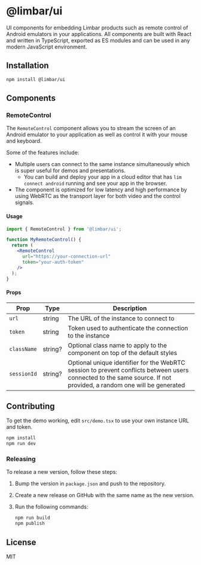 # @limbar/ui

UI components for embedding Limbar products such as remote control of Android emulators in your applications.
All components are built with React and written in TypeScript, exported as ES modules and can be used in any modern
JavaScript environment.

## Installation

```bash
npm install @limbar/ui
```

## Components

### RemoteControl

The `RemoteControl` component allows you to stream the screen of an Android emulator to your application as well as control it
with your mouse and keyboard.

Some of the features include:

* Multiple users can connect to the same instance simultaneously which is super useful for
  demos and presentations.
  * You can build and deploy your app in a cloud editor that has `lim connect android` running and see your app
    in the browser.
* The component is optimized for low latency and high performance by using WebRTC as the transport layer for both video
  and the control signals.

#### Usage

```jsx
import { RemoteControl } from '@limbar/ui';

function MyRemoteControl() {
  return (
    <RemoteControl 
      url="https://your-connection-url" 
      token="your-auth-token"
    />
  );
}
```

#### Props

| Prop | Type | Description |
|------|------|-------------|
| `url` | string | The URL of the instance to connect to |
| `token` | string | Token used to authenticate the connection to the instance |
| `className` | string? | Optional class name to apply to the component on top of the default styles |
| `sessionId` | string? | Optional unique identifier for the WebRTC session to prevent conflicts between users connected to the same source. If not provided, a random one will be generated |

## Contributing

To get the demo working, edit `src/demo.tsx` to use your own instance URL and token.

```bash
npm install
npm run dev
```

### Releasing

To release a new version, follow these steps:

1. Bump the version in `package.json` and push to the repository.
2. Create a new release on GitHub with the same name as the new version.
3. Run the following commands:

   ```bash
   npm run build
   npm publish
   ```

## License

MIT

